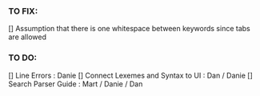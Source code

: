 ### TO FIX:

[] Assumption that there is one whitespace between keywords since tabs are allowed

### TO DO:

[] Line Errors : Danie
[] Connect Lexemes and Syntax to UI : Dan / Danie
[] Search Parser Guide : Mart / Danie / Dan
